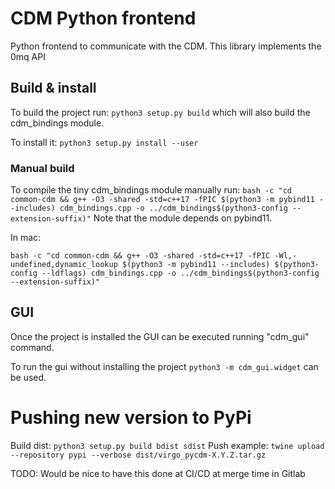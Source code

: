 # CDM Python frontend

Python frontend to communicate with the CDM. This library implements the 0mq API

## Build & install

To build the project run: `python3 setup.py build` which will also build the cdm_bindings module.

To install it: `python3 setup.py install --user`

### Manual build

To compile the tiny cdm_bindings module manually run: `bash -c "cd common-cdm && g++ -O3 -shared -std=c++17 -fPIC $(python3 -m pybind11 --includes) cdm_bindings.cpp -o ../cdm_bindings$(python3-config --extension-suffix)"`
Note that the module depends on pybind11.

In mac:
```
bash -c "cd common-cdm && g++ -O3 -shared -std=c++17 -fPIC -Wl,-undefined,dynamic_lookup $(python3 -m pybind11 --includes) $(python3-config --ldflags) cdm_bindings.cpp -o ../cdm_bindings$(python3-config --extension-suffix)"
```

## GUI

Once the project is installed the GUI can be executed running "cdm_gui" command. 

To run the gui without installing the project `python3 -m cdm_gui.widget` can be used. 

# Pushing new version to PyPi

Build dist: `python3 setup.py build bdist sdist`
Push example: `twine upload --repository pypi --verbose dist/virgo_pycdm-X.Y.Z.tar.gz`

TODO: Would be nice to have this done at CI/CD at merge time in Gitlab
